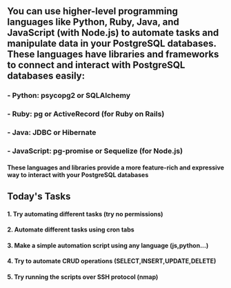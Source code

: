 ## You can use higher-level programming languages like Python, Ruby, Java, and JavaScript (with Node.js) to automate tasks and manipulate data in your PostgreSQL databases. These languages have libraries and frameworks to connect and interact with PostgreSQL databases easily:

### - Python: psycopg2 or SQLAlchemy
### - Ruby: pg or ActiveRecord (for Ruby on Rails)
### - Java: JDBC or Hibernate
### - JavaScript: pg-promise or Sequelize (for Node.js)

#### These languages and libraries provide a more feature-rich and expressive way to interact with your PostgreSQL databases

## Today's Tasks

#### 1. Try automating different tasks (try no permissions)
#### 2. Automate different tasks using cron tabs
#### 3. Make a simple automation script using any language (js,python...)
#### 4. Try to automate CRUD operations (SELECT,INSERT,UPDATE,DELETE)
#### 5. Try running the scripts over SSH protocol (nmap)